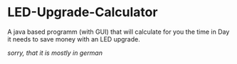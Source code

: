 # LED-Upgrade-Calculator
A java based programm (with GUI) that will calculate for you the time in Day it needs to save money with an LED upgrade.

*sorry, that it is mostly in german*
